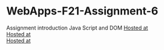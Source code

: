 # WebApps-F21-Assignment-6
Assignment introduction Java Script and DOM
[Hosted at](https://44-563-webapps-f21.github.io/webapps-f21-assignment-6-Pravnrdy/pass.html)<br>
[Hosted at](https://44-563-webapps-f21.github.io/webapps-f21-assignment-6-Pravnrdy/arithmetic.html)<br>
[Hosted at](https://44-563-webapps-f21.github.io/webapps-f21-assignment-6-Pravnrdy/car.html)